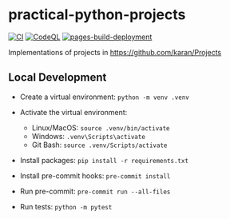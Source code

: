 # practical-python-projects

[![CI](https://github.com/K-Saikrishnan/practical-python-projects/actions/workflows/ci.yaml/badge.svg?branch=main)](https://github.com/K-Saikrishnan/practical-python-projects/actions/workflows/ci.yaml)
[![CodeQL](https://github.com/K-Saikrishnan/practical-python-projects/actions/workflows/github-code-scanning/codeql/badge.svg?branch=main)](https://github.com/K-Saikrishnan/practical-python-projects/actions/workflows/github-code-scanning/codeql)
[![pages-build-deployment](https://github.com/K-Saikrishnan/practical-python-projects/actions/workflows/pages/pages-build-deployment/badge.svg)](https://github.com/K-Saikrishnan/practical-python-projects/actions/workflows/pages/pages-build-deployment)

Implementations of projects in <https://github.com/karan/Projects>

## Local Development

- Create a virtual environment: `python -m venv .venv`

- Activate the virtual environment:
  - Linux/MacOS: `source .venv/bin/activate`
  - Windows: `.venv\Scripts\activate`
  - Git Bash: `source .venv/Scripts/activate`

- Install packages: `pip install -r requirements.txt`

- Install pre-commit hooks: `pre-commit install`

- Run pre-commit: `pre-commit run --all-files`

- Run tests: `python -m pytest`
